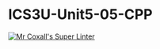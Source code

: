 # ICS3U-Unit5-05-CPP

[![Mr Coxall's Super Linter](https://github.com/maliksalem1/ICS3U-Unit5-05-CPP/workflows/Mr%20Coxall's%20Super%20Linter/badge.svg)](https://github.com/maliksalem1/ICS3U-Unit5-05-CPP/actions/)
